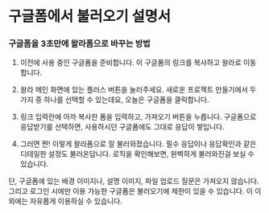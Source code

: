 # 구글폼에서 불러오기 설명서

### 구글폼을 3초만에 왈라폼으로 바꾸는 방법

1. 이전에 사용 중인 구글폼을 준비합니다. 이 구글폼의 링크를 복사하고 왈라로 이동합니다.

2. 왈라 메인 화면에 있는 플러스 버튼을 눌러주세요. 새로운 프로젝트 만들기에서 두가지 중 하나를 선택할 수 있는데요, 오늘은 구글폼을 클릭합니다.

3. 링크 입력란에 아까 복사한 폼을 입력하고, 가져오기 버튼을 누릅니다. 구글폼으로 응답받기를 선택하면, 사용하시던 구글폼에도 그대로 응답이 쌓입니다.

4. 그러면 짠! 이렇게 왈라폼으로 잘 불러와졌습니다. 필수 응답이나 응답확인과 같은 디테일한 설정도 불러온답니다. 로직을 확인해보면, 완벽하게 불러와진걸 보실 수 있습니다.

단, 구글폼에 있는 배경 이미지나, 설명 이미지, 파일 업로드 질문은 가져오지 않습니다. 그리고 로그인 시에만 이용 가능한 구글폼은 불러오기에 제한이 있을 수 있습니다. 이 이외에는 자유롭게 이용하실 수 있습니다.
